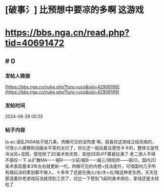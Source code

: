 # [破事氵] 比预想中要凉的多啊 这游戏
# https://bbs.nga.cn/read.php?tid=40691472

## \# 0
### 发帖人链接
[https://bbs.nga.cn/nuke.php?func=ucp&uid=42906199](https://bbs.nga.cn/nuke.php?func=ucp&uid=42906199)
### 发帖时间
2024-06-28 00:55
### 帖子内容
[s:ac:凌乱]NGA帖子就几条，肉眼可见的没热度 唉，挺喜欢这游戏立绘风格的，可惜小人建模和动画水平真的太烂了，优化还一般玩着总感觉卡卡的，整体又是性冷淡风+混厕，感觉除了2D美术有优势，其他DEBUFF算是拉满了
老二游人不得不感叹一下
从扩散MA——舰R——少前/舰B——崩三/阴阳师——粥/O，国内2D美术表现基本3年左右就更新一代，肉眼可见的内卷+技法提升，可惜国内几乎所有搞玩法的策划都不做人，十多年了还是在搞火/水/木+光/暗这种老东西，天天在那混着抄老游戏玩法就领到工资了，对比一下卷到飞起的美术岗位，拿钱还是太轻松了
